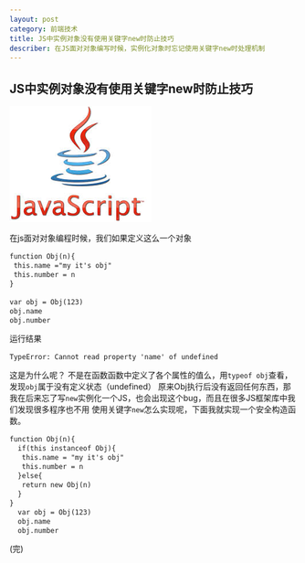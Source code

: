 ```yaml
---
layout: post
category: 前端技术
title: JS中实例对象没有使用关键字new时防止技巧
describer: 在JS面对对象编写时候，实例化对象时忘记使用关键字new时处理机制
---
```




## JS中实例对象没有使用关键字new时防止技巧

![](/publics/images/blog_images/2014-7/javaSctript.jpg)</br>

在js面对对象编程时候，我们如果定义这么一个对象

    function Obj(n){
     this.name ="my it's obj"
     this.number = n
    }

    var obj = Obj(123)
    obj.name
    obj.number

运行结果

    TypeError: Cannot read property 'name' of undefined

这是为什么呢？ 不是在函数函数中定义了各个属性的值么，用`typeof obj`查看，发现`obj`属于没有定义状态（undefined）
原来Obj执行后没有返回任何东西，那我在后来忘了写`new`实例化一个JS，也会出现这个bug，而且在很多JS框架库中我们发现很多程序也不用
使用关键字`new`怎么实现呢，下面我就实现一个安全构造函数。

    function Obj(n){
      if(this instanceof Obj){
       this.name = "my it's obj"
       this.number = n
      }else{
       return new Obj(n)
      }
    }
      var obj = Obj(123)
      obj.name
      obj.number


(完)


